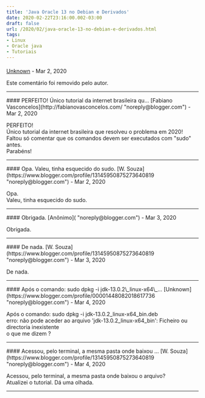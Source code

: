 ```yaml
---
title: 'Java Oracle 13 no Debian e Derivados'
date: 2020-02-22T23:16:00.002-03:00
draft: false
url: /2020/02/java-oracle-13-no-debian-e-derivados.html
tags: 
- Linux
- Oracle java
- Tutoriais
---
```


#### 
[Unknown](https://www.blogger.com/profile/01290726804228025563 "noreply@blogger.com") - <time datetime="2020-03-03T20:19:37.562-03:00">Mar 2, 2020</time>

Este comentário foi removido pelo autor.
<hr />
#### PERFEITO! Único tutorial da internet brasileira qu...
[Fabiano Vasconcelos](http://fabianovasconcelos.com/ "noreply@blogger.com") - <time datetime="2020-03-03T20:21:55.430-03:00">Mar 2, 2020</time>

PERFEITO!  
Único tutorial da internet brasileira que resolveu o problema em 2020!  
Faltou só comentar que os comandos devem ser executados com "sudo" antes.  
Parabéns!
<hr />
#### Opa. Valeu, tinha esquecido do sudo.
[W. Souza](https://www.blogger.com/profile/13145950875273640819 "noreply@blogger.com") - <time datetime="2020-03-03T23:34:58.396-03:00">Mar 2, 2020</time>

Opa.  
Valeu, tinha esquecido do sudo.
<hr />
#### Obrigada.
[Anônimo]( "noreply@blogger.com") - <time datetime="2020-03-04T08:58:16.970-03:00">Mar 3, 2020</time>

Obrigada.
<hr />
#### De nada.
[W. Souza](https://www.blogger.com/profile/13145950875273640819 "noreply@blogger.com") - <time datetime="2020-03-04T13:22:55.564-03:00">Mar 3, 2020</time>

De nada.
<hr />
#### Após o comando: sudo dpkg -i jdk-13.0.2\_linux-x64\_...
[Unknown](https://www.blogger.com/profile/00001448082018617736 "noreply@blogger.com") - <time datetime="2020-03-05T06:28:31.080-03:00">Mar 4, 2020</time>

Após o comando: sudo dpkg -i jdk-13.0.2\_linux-x64\_bin.deb  
erro: não pode aceder ao arquivo 'jdk-13.0.2\_linux-x64\_bin': Ficheiro ou directoria inexistente  
o que me dizem ?
<hr />
#### Acessou, pelo terminal, a mesma pasta onde baixou ...
[W. Souza](https://www.blogger.com/profile/13145950875273640819 "noreply@blogger.com") - <time datetime="2020-03-05T14:50:13.921-03:00">Mar 4, 2020</time>

Acessou, pelo terminal, a mesma pasta onde baixou o arquivo?  
Atualizei o tutorial. Dá uma olhada.
<hr />
